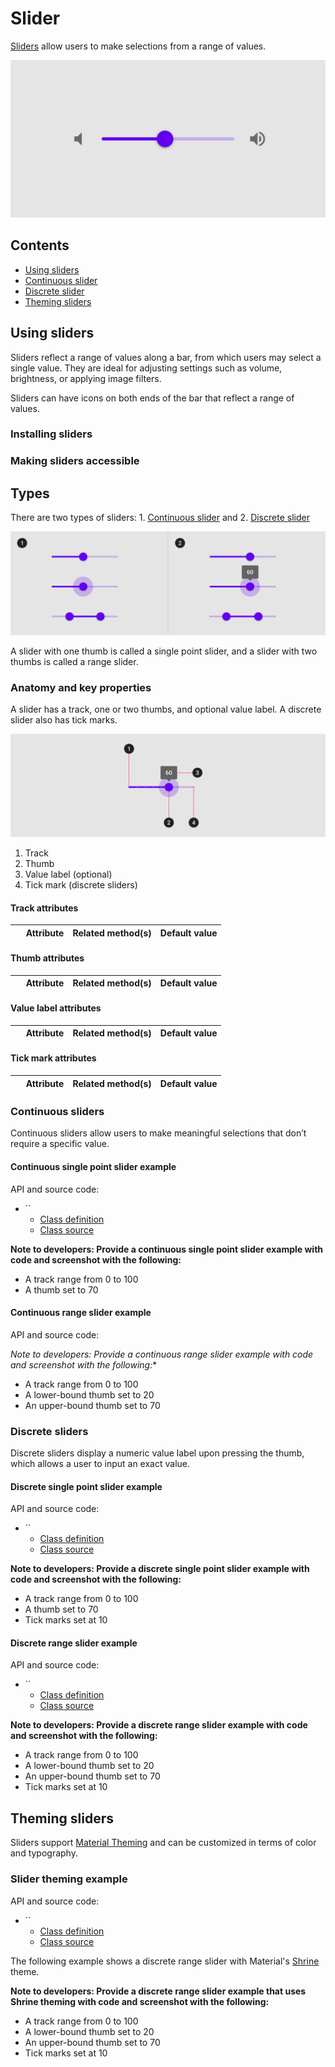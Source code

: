 <!--docs:
title: "Sliders"
layout: detail
section: components
excerpt: "Sliders allow users to make selections from a range of values."
iconId: slider
path: /catalog/sliders/
-->

# Slider


[Sliders](https://material.io/components/sliders/) allow users to make
selections from a range of values.

!["Slider with sound icon buttons on each end."](assets/sliders_hero.png)

## Contents

*   [Using sliders](#using-sliders)
*   [Continuous slider](#continuous-slider)
*   [Discrete slider](#discrete-slider)
*   [Theming sliders](#theming-sliders)

## Using sliders

Sliders reflect a range of values along a bar, from which users may select a single value. They are ideal for adjusting settings such as volume, brightness, or applying image filters.

Sliders can have icons on both ends of the bar that reflect a range of values.

### Installing sliders

### Making sliders accessible

## Types

There are two types of sliders: 1\. [Continuous slider](#continuous-slider) and 2\.
[Discrete slider](#discrete-slider)

!["Slider examples of both continuous and discrete sliders."](assets/sliders_types.png)

A slider with one thumb is called a single point slider, and a slider with two thumbs is called a range slider.
### Anatomy and key properties

A slider has a track, one or two thumbs, and optional value label. A discrete
slider also has tick marks.

![Slider anatomy diagram](assets/sliders_anatomy.png)

1.  Track
2.  Thumb
3.  Value label (optional)
4.  Tick mark (discrete sliders)

#### Track attributes

&nbsp;                                  | Attribute                | Related method(s)                                         | Default value
--------------------------------------- | ------------------------ | --------------------------------------------------------- | -------------

#### Thumb attributes

&nbsp;          | Attribute            | Related method(s)                                                           | Default value
--------------- | -------------------- | --------------------------------------------------------------------------- | -------------

#### Value label attributes

&nbsp;        | Attribute           | Related method(s)                           | Default value
------------- | ------------------- | ------------------------------------------- | -------------

#### Tick mark attributes

&nbsp;                              | Attribute               | Related method(s)                                       | Default value
----------------------------------- | ----------------------- | ------------------------------------------------------- | -------------

### Continuous sliders

Continuous sliders allow users to make meaningful selections that don’t require
a specific value.

#### Continuous single point slider example

API and source code:

*   ``
    *   [Class definition]()
    *   [Class source]()

**Note to developers: Provide a continuous single point slider example with code and screenshot with the following:**
* A track range from 0 to 100
* A thumb set to 70

#### Continuous range slider example

API and source code:

*Note to developers: Provide a continuous range slider example with code and screenshot with the following:**
* A track range from 0 to 100
* A lower-bound thumb set to 20
* An upper-bound thumb set to 70

### Discrete sliders

Discrete sliders display a numeric value label upon pressing the thumb, which
allows a user to input an exact value.

#### Discrete single point slider example

API and source code:

*   ``
    *   [Class definition]()
    *   [Class source]()

**Note to developers: Provide a discrete single point slider example with code and screenshot with the following:**
* A track range from 0 to 100
* A thumb set to 70
* Tick marks set at 10

#### Discrete range slider example

API and source code:

*   ``
    *   [Class definition]()
    *   [Class source]()

**Note to developers: Provide a discrete range slider example with code and screenshot with the following:**
* A track range from 0 to 100
* A lower-bound thumb set to 20
* An upper-bound thumb set to 70
* Tick marks set at 10


## Theming sliders

Sliders support
[Material Theming](https://material.io/components/sliders#theming) and can be
customized in terms of color and typography.

### Slider theming example

API and source code:

*   ``
    *   [Class definition]()
    *   [Class source]()

The following example shows a discrete range slider with Material's [Shrine](https://material.io/design/material-studies/shrine.html) theme.

**Note to developers: Provide a discrete range slider example that uses Shrine theming with code and screenshot with the following:**
* A track range from 0 to 100
* A lower-bound thumb set to 20
* An upper-bound thumb set to 70
* Tick marks set at 10

